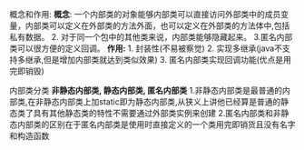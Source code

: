 概念和作用:
	**概念**:
		一个内部类的对象能够内部类可以直接访问外部类中的成员变量，内部类可以定义在外部类的方法外面，也可以定义在外部类的方法体中,包括私有数据。 2. 对于同一个包中的其他类来说，内部类能够隐藏起来。 3.匿名内部类可以很方便的定义回调。
	**作用:**
		1. 封装性(不易被察觉)
		2. 实现多继承(java不支持多继承,但是增加内部类就达到类似效果)
		3. 匿名内部类实现回调功能(优点是用完即销毁)

内部类分类
	**非静态内部类,  静态内部类,   匿名内部类**
	1.非静态内部类是最普通的内部类,在非静态内部类上加static即为静态内部类,从狭义上讲他已经算是普通的静态类了具有其他静态类的特性不需要通过外部类实例来创建
	2.匿名内部类和非静态内部类的区别在于匿名内部类是使用时直接定义的一个类用完即销货且没有名字和构造函数